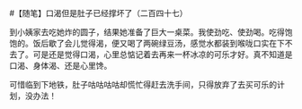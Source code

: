 #【随笔】口渴但是肚子已经撑坏了（二百四十七）

到小姨家去吃她炸的圆子，结果她准备了巨大一桌菜。我使劲吃、使劲喝。吃得饱饱的。饭后歇了会儿觉得渴，便又喝了两碗绿豆汤，感觉水都装到喉咙口实在下不去了。可是还是觉得口渴，心里总惦记着去再来一杯冰凉的可乐才好。真不知道是口渴、身体渴、还是心里馋。

可惜临到下地铁，肚子咕咕咕咕却慌忙得赶去洗手间，只得放弃了去买可乐的计划，没办法！